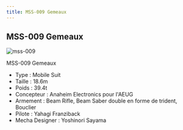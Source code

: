 ```yaml
---
title: MSS-009 Gemeaux
---
```


MSS-009 Gemeaux
---------------

![mss-009](/images/stories/manga/ecoleduciel/mechas/mss-009.png)


MSS-009 Gemeaux


* Type : Mobile Suit
* Taille : 18.6m
* Poids : 39.4t
* Concepteur : Anaheim Electronics pour l'AEUG
* Armement : Beam Rifle, Beam Saber double en forme de trident, Bouclier
* Pilote : Yahagi Franziback
* Mecha Designer : Yoshinori Sayama
